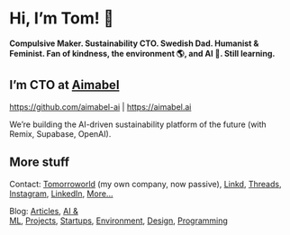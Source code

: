 # Hi, I’m Tom! 👋

**Compulsive Maker. Sustainability CTO. Swedish Dad. Humanist & Feminist. Fan of kindness, the environment 🌎, and AI 🧠. Still learning.**

## I’m CTO at [Aimabel](https://github.com/aimabel-ai)

https://github.com/aimabel-ai | https://aimabel.ai

We’re building the AI-driven sustainability platform of the future (with Remix, Supabase, OpenAI).
## More stuff

Contact: [Tomorroworld](https://www.tomorroworld.com/) (my own company, now passive), [Linkd](https://linkd.fyi/@tomsoderlund "My recently published links"), [Threads](https://www.threads.net/@tomsoderlund), [Instagram](https://www.instagram.com/tomsoderlund/), [LinkedIn](https://www.linkedin.com/in/tomsoderlund/), [More...](https://www.tomsoderlund.com/links)

Blog: [Articles](https://www.tomsoderlund.com/articles), [AI & ML](https://www.tomsoderlund.com/ai), [Projects](https://www.tomsoderlund.com/projects), [Startups](https://www.tomsoderlund.com/startups), [Environment](https://www.tomsoderlund.com/environment), [Design](https://www.tomsoderlund.com/design), [Programming](https://www.tomsoderlund.com/programming)
